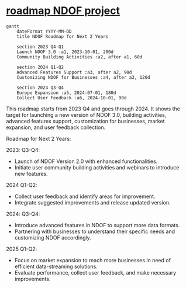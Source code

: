 # [roadmap NDOF project](https://roadmap.ndof.org/)

```mermaid
gantt
    dateFormat YYYY-MM-DD
    title NDOF Roadmap for Next 2 Years    
    
    section 2023 Q4-Q1
    Launch NDOF 3.0 :a1, 2023-10-01, 200d
    Community Building Activities :a2, after a1, 60d
    
    section 2024 Q1-Q2
    Advanced Features Support :a3, after a2, 90d
    Customizing NDOF for Businesses :a4, after a3, 120d
    
    section 2024 Q3-Q4
    Europe Expansion :a5, 2024-07-01, 180d
    Collect User Feedback :a6, 2024-10-01, 90d
```

This roadmap starts from 2023 Q4 and goes through 2024. It shows the target for launching a new version of NDOF 3.0, building activities, advanced features support, customization for businesses, market expansion, and user feedback collection.


Roadmap for Next 2 Years:

2023:
Q3-Q4:
- Launch of NDOF Version 2.0 with enhanced functionalities.
- Initiate user community building activities and webinars to introduce new features.

2024
Q1-Q2:
- Collect user feedback and identify areas for improvement.
- Integrate suggested improvements and release updated version.

2024:
Q3-Q4:
- Introduce advanced features in NDOF to support more data formats.
- Partnering with businesses to understand their specific needs and customizing NDOF accordingly.

2025
Q1-Q2:
- Focus on market expansion to reach more businesses in need of efficient data-streaming solutions.
- Evaluate performance, collect user feedback, and make necessary improvements.
